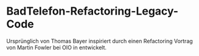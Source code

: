# BadTelefon-Refactoring-Legacy-Code

Ursprünglich von Thomas Bayer inspiriert durch einen Refactoring Vortrag von Martin Fowler bei OIO in entwickelt. 

